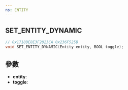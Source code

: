 ```yaml
---
ns: ENTITY
---
```

## SET_ENTITY_DYNAMIC

```c
// 0x1718DE8E3F2823CA 0x236F525B
void SET_ENTITY_DYNAMIC(Entity entity, BOOL toggle);
```


## 參數
* **entity**: 
* **toggle**: 

